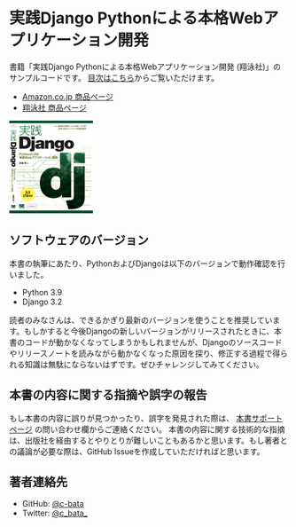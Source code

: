 # 実践Django Pythonによる本格Webアプリケーション開発

書籍「実践Django Pythonによる本格Webアプリケーション開発 (翔泳社)」のサンプルコードです。
[目次はこちら](./contents.md)からご覧いただけます。

* [Amazon.co.jp 商品ページ](https://www.amazon.co.jp/dp/4798153958/)
* [翔泳社 商品ページ](https://www.shoeisha.co.jp/book/detail/9784798153964)

<img src="./cover.png" alt="表紙" width="30%">

## ソフトウェアのバージョン

本書の執筆にあたり、PythonおよびDjangoは以下のバージョンで動作確認を行いました。

* Python 3.9
* Django 3.2

読者のみなさんは、できるかぎり最新のバージョンを使うことを推奨しています。もしかすると今後Djangoの新しいバージョンがリリースされたときに、本書のコードが動かなくなってしまうかもしれませんが、Djangoのソースコードやリリースノートを読みながら動かなくなった原因を探り、修正する過程で得られる知識は無駄にならないはずです。ぜひチャレンジしてみてください。

## 本書の内容に関する指摘や誤字の報告

もし本書の内容に誤りが見つかったり、誤字を発見された際は、 [本書サポートページ](https://www.shoeisha.co.jp/book/detail/9784798153964) の問い合わせ欄からご連絡ください。
本書の内容に関する技術的な指摘は、出版社を経由するとやりとりが難しいこともあるかと思います。もし著者との議論が必要な際は、GitHub Issueを作成していただければと思います。

## 著者連絡先

* GitHub: [@c-bata](https://github.com/c-bata)
* Twitter: [@c_bata_](https://twitter.com/c_bata_)


